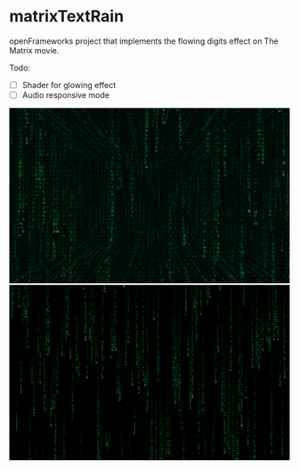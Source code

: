 # matrixTextRain
openFrameworks project that implements the flowing digits effect on The Matrix movie. 

Todo:
- [ ] Shader for glowing effect
- [ ] Audio responsive mode

![alt](cover2.png)
![alt](cover.png)
